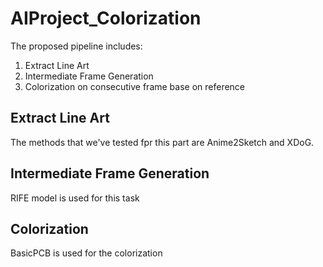 # AIProject_Colorization
The proposed pipeline includes:
1. Extract Line Art
2. Intermediate Frame Generation
3. Colorization on consecutive frame base on reference

## Extract Line Art
The methods that we've tested fpr this part are Anime2Sketch and XDoG. 

## Intermediate Frame Generation
RIFE model is used for this task

## Colorization
BasicPCB is used for the colorization
